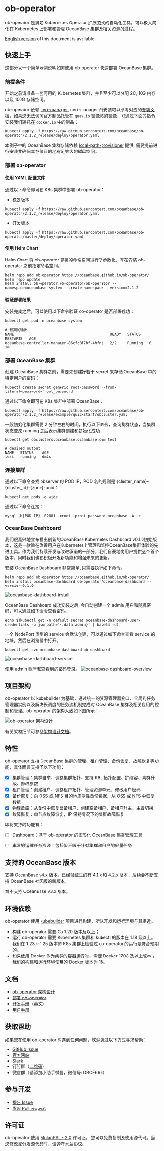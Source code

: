 # ob-operator

ob-operator 是满足 Kubernetes Operator 扩展范式的自动化工具，可以极大简化在 Kubernetes 上部署和管理 OceanBase 集群及相关资源的过程。

[English version](./README.md) of this document is available.

## 快速上手

这部分以一个简单示例说明如何使用 ob-operator 快速部署 OceanBase 集群。

### 前提条件

开始之前请准备一套可用的 Kubernetes 集群，并且至少可以分配 2C, 10G 内存以及 100G 存储空间。

ob-operator 依赖 [cert-manager](https://cert-manager.io/docs/), cert-manager 的安装可以参考对应的[安装文档](https://cert-manager.io/docs/installation/)，如果您无法访问官方制品托管在 `quay.io` 镜像站的镜像，可通过下面的指令安装我们转托在 `docker.io` 中的制品：

```shell
kubectl apply -f https://raw.githubusercontent.com/oceanbase/ob-operator/2.1.2_release/deploy/operator.yaml
```

本例子中的 OceanBase 集群存储依赖 [local-path-provisioner](https://github.com/rancher/local-path-provisioner) 提供, 需要提前进行安装并确保其存储目的地有足够大的磁盘空间。

### 部署 ob-operator

#### 使用 YAML 配置文件

通过以下命令即可在 K8s 集群中部署 ob-operator：

* 稳定版本

```shell
kubectl apply -f https://raw.githubusercontent.com/oceanbase/ob-operator/2.1.2_release/deploy/operator.yaml
```

* 开发版本

```shell
kubectl apply -f https://raw.githubusercontent.com/oceanbase/ob-operator/master/deploy/operator.yaml
```

#### 使用 Helm Chart

Helm Chart 将 ob-operator 部署的命名空间进行了参数化，可在安装 ob-operator 之前指定命名空间。

```shell
helm repo add ob-operator https://oceanbase.github.io/ob-operator/
helm repo update
helm install ob-operator ob-operator/ob-operator --namespace=oceanbase-system --create-namespace --version=2.1.2
```

#### 验证部署结果

安装完成之后，可以使用以下命令验证 ob-operator 是否部署成功：

```shell
kubectl get pod -n oceanbase-system

# 预期的输出
NAME                                            READY   STATUS    RESTARTS   AGE
oceanbase-controller-manager-86cfc8f7bf-4hfnj   2/2     Running   0          1m
```

### 部署 OceanBase 集群

创建 OceanBase 集群之前，需要先创建好若干 secret 来存储 OceanBase 中的特定用户的密码：

```shell
kubectl create secret generic root-password --from-literal=password='root_password'
```

通过以下命令即可在 K8s 集群中部署 OceanBase：

```shell
kubectl apply -f https://raw.githubusercontent.com/oceanbase/ob-operator/2.1.2_release/example/quickstart/obcluster.yaml
```

一般初始化集群需要 2 分钟左右的时间，执行以下命令，查询集群状态，当集群状态变成 running 之后表示集群创建和初始化成功：

```shell
kubectl get obclusters.oceanbase.oceanbase.com test

# desired output 
NAME   STATUS    AGE
test   running   6m2s
```

### 连接集群

通过以下命令查找 observer 的 POD IP，POD 名的规则是 {cluster_name}-{cluster_id}-{zone}-uuid：

```shell
kubectl get pods -o wide
```

通过以下命令连接：

```shell
mysql -h{POD_IP} -P2881 -uroot -proot_password oceanbase -A -c
```

### OceanBase Dashboard
我们很高兴地宣布推出创新的OceanBase Kubernetes Dashboard v0.1.0初始版本，这是一款旨在改善用户在Kubernetes上管理和监控OceanBase集群体验的先进工具。作为我们持续开发与改进承诺的一部分，我们自豪地向用户提供这个首个版本，同时我们也在积极开发新功能和增强未来的更新。

安装 OceanBase Dashboard 非常简单, 只需要执行如下命令。
```
helm repo add ob-operator https://oceanbase.github.io/ob-operator/
helm install oceanbase-dashboard ob-operator/oceanbase-dashboard --version=0.1.0
```

![oceanbase-dashboard-install](./docs/img/oceanbase-dashboard-install.jpg)

OceanBase Dashboard 成功安装之后, 会自动创建一个 admin 用户和随机密码，可以通过如下命令查看密码。
```
echo $(kubectl get -n default secret oceanbase-dashboard-user-credentials -o jsonpath='{.data.admin}' | base64 -d)
```
一个 NodePort 类型的 service 会默认创建，可以通过如下命令查看 service 的地址，然后在浏览器中打开。
```
kubectl get svc oceanbase-dashboard-ob-dashboard
```
![oceanbase-dashboard-service](./docs/img/oceanbase-dashboard-service.jpg)

使用 admin 账号和查看到的密码登录。
![oceanbase-dashboard-overview](./docs/img/oceanbase-dashboard-overview.jpg)

## 项目架构

ob-operator 以 kubebuilder 为基础，通过统一的资源管理器接口、全局的任务管理器实例以及解决长调度的任务流机制完成对 OceanBase 集群及相关应用的控制和管理。ob-operator 的架构大致如下图所示：

![ob-operator 架构设计](./docs/img/ob-operator-arch.png)

有关架构细节可参见[架构设计文档](./docs/zh_CN/arch.md)。

## 特性

ob-operator 支持 OceanBase 集群的管理、租户管理、备份恢复、故障恢复等功能，具体而言支持了以下功能：

- [x] 集群管理：集群自举、调整集群拓扑、支持 K8s 拓扑配置、扩缩容、集群升级、修改参数
- [x] 租户管理：创建租户、调整租户拓扑、管理资源单元、修改用户密码
- [x] 备份恢复：向 OSS 或 NFS 目的地周期性备份数据、从 OSS 或 NFS 中恢复数据
- [x] 物理备库：从备份中恢复出备租户、创建空备租户、备租户升主、主备切换
- [x] 故障恢复：单节点故障恢复，IP 保持情况下的集群故障恢复

即将支持的功能有：

- [ ] Dashboard：基于 ob-operator 的图形化 OceanBase 集群管理工具
- [ ] 丰富的运维任务资源：包括但不限于针对集群和租户的轻量任务


## 支持的 OceanBase 版本

支持 OceanBase v4.x 版本，已经验证过的有 4.1.x 和 4.2.x 版本，后续会不断支持 OceanBase 社区版的新版本。

暂不支持 OceanBase v3.x 版本。

## 环境依赖

ob-operator 使用 [kubebuilder](https://book.kubebuilder.io/introduction) 项目进行构建，所以开发和运行环境与其相近。

* 构建 ob-operator 需要 Go 1.20 版本及以上；
* 运行 ob-operator 需要 Kubernetes 集群和 kubectl 的版本在 1.18 及以上。我们在 1.23 ~ 1.25 版本的 K8s 集群上检验过 ob-operator 的运行是符合预期的。
* 如果使用 Docker 作为集群的容器运行时，需要 Docker 17.03 及以上版本；我们的构建和运行环境使用的 Docker 版本为 18。

## 文档

- [ob-operator 架构设计](docs/zh_CN/arch.md)
- [部署 ob-operator](docs/zh_CN/deploy.md)
- [开发手册](docs/en_US/development.md)（英文）
- [用户手册](https://www.oceanbase.com/docs/community-ob-operator-doc-1000000000408367)

## 获取帮助

如果您在使用 ob-operator 时遇到任何问题，欢迎通过以下方式寻求帮助：

- [GitHub Issue](https://github.com/oceanbase/ob-operator/issues)
- [官方网站](https://open.oceanbase.com/)
- [Slack](https://oceanbase.slack.com/archives/C053PT371S7)
- 钉钉群（[二维码](./docs/img/dingtalk-operator-users.png)）
- 微信群（请添加小助手微信，微信号: OBCE666）

## 参与开发

- [提出 Issue](https://github.com/oceanbase/ob-operator/issues)
- [发起 Pull request](https://github.com/oceanbase/ob-operator/pulls)

## 许可证

ob-operator 使用 [MulanPSL - 2.0](http://license.coscl.org.cn/MulanPSL2) 许可证。
您可以免费复制及使用源代码。当您修改或分发源代码时，请遵守木兰协议。
